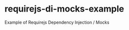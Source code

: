 requirejs-di-mocks-example
==========================

Example of Requirejs Dependency Injection / Mocks
